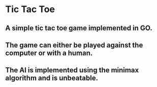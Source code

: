 # Tic Tac Toe

## A simple tic tac toe game implemented in GO.

## The game can either be played against the computer or with a human.

## The AI is implemented using the minimax algorithm and is unbeatable.
